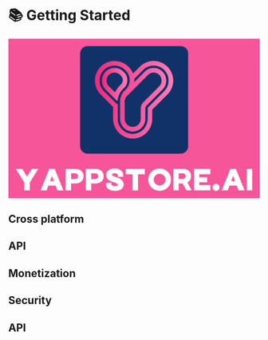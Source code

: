 
# 📚 Getting Started


<img src="../../../resources/images/dark_logo_pink_background.png" style="width: 600px; display: block; margin-right: auto; margin-left: auto;">


## Cross platform

## API

## Monetization

## Security

## API

